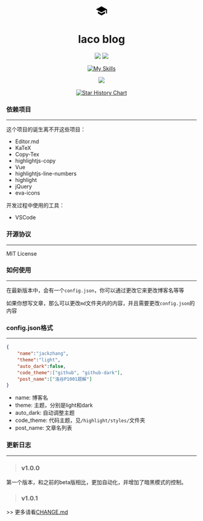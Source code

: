<div align="center">

![](/image/favicon.png)

# laco blog

![](https://img.shields.io/github/forks/jackzhang2013/temp?style=flat) ![](https://img.shields.io/github/stars/jackzhang2013/temp?style=flat)

[![My Skills](https://skillicons.dev/icons?i=js,html,css,jquery,vue,vscode&theme=dark)](https://skillicons.dev)

![](https://stats.deeptrain.net/repo/jackzhang2013/temp/?theme=dark)

<a href="https://star-history.com/#jackzhang2013/temp&Date">
 <picture>
   <source media="(prefers-color-scheme: dark)" srcset="https://api.star-history.com/svg?repos=jackzhang2013/temp&type=Date&theme=dark" />
   <source media="(prefers-color-scheme: light)" srcset="https://api.star-history.com/svg?repos=jackzhang2013/temp&type=Date" />
   <img alt="Star History Chart" src="https://api.star-history.com/svg?repos=jackzhang2013/temp&type=Date" />
 </picture>
</a>

</div>

### 依赖项目

---

这个项目的诞生离不开这些项目：

- Editor.md
- KaTeX
- Copy-Tex
- highlightjs-copy
- Vue
- highlightjs-line-numbers
- highlight
- jQuery
- eva-icons

开发过程中使用的工具：

- VSCode

### 开源协议

---

MIT License

### 如何使用

---

在最新版本中，会有一个`config.json`，你可以通过更改它来更改博客名等等

如果你想写文章，那么可以更改`md`文件夹内的内容，并且需要更改`config.json`的内容

### config.json格式

---

```json
{
    "name":"jackzhang",
    "theme":"light",
    "auto_dark":false,
    "code_theme":["github", "github-dark"],
    "post_name":["洛谷P1001题解"]
}
```
- name: 博客名
- theme: 主题，分别是light和dark
- auto_dark: 自动调整主题
- code_theme: 代码主题，见`/highlight/styles/`文件夹
- post_name: 文章名列表

### 更新日志

---

>### v1.0.0
第一个版本，和之前的beta版相比，更加自动化，并增加了暗黑模式的控制。

>### v1.0.1


\>\> 更多请看[CHANGE.md](CHANGE.md)
